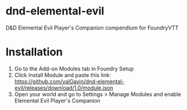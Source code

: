 # dnd-elemental-evil
D&amp;D Elemental Evil Player's Companion compendium for FoundryVTT

# Installation
1. Go to the Add-on Modules tab in Foundry Setup
2. Click Install Module and paste this link: https://github.com/valGavin/dnd-elemental-evil/releases/download/1.0/module.json
3. Open your world and go to Settings > Manage Modules and enable Elemental Evil Player's Companion
